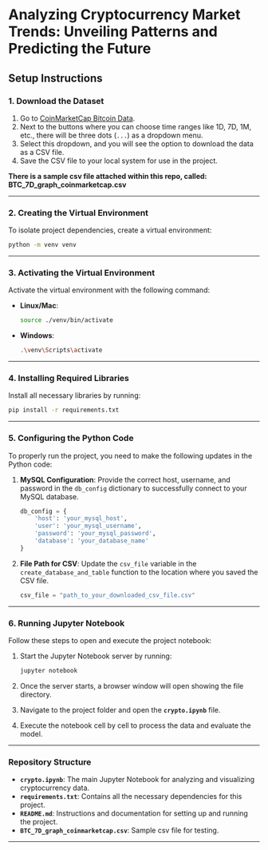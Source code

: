 
# Analyzing Cryptocurrency Market Trends: Unveiling Patterns and Predicting the Future

## Setup Instructions

### 1. Download the Dataset
1. Go to [CoinMarketCap Bitcoin Data](https://coinmarketcap.com/currencies/bitcoin/).
2. Next to the buttons where you can choose time ranges like 1D, 7D, 1M, etc., there will be three dots (`...`) as a dropdown menu.
3. Select this dropdown, and you will see the option to download the data as a CSV file.
4. Save the CSV file to your local system for use in the project.

**There is a sample csv file attached within this repo, called: BTC_7D_graph_coinmarketcap.csv**

---

### 2. Creating the Virtual Environment
To isolate project dependencies, create a virtual environment:

```bash
python -m venv venv
```

---

### 3. Activating the Virtual Environment
Activate the virtual environment with the following command:

- **Linux/Mac**:
  ```bash
  source ./venv/bin/activate
  ```

- **Windows**:
  ```bash
  .\venv\Scripts\activate
  ```

---

### 4. Installing Required Libraries
Install all necessary libraries by running:

```bash
pip install -r requirements.txt
```

---

### 5. Configuring the Python Code
To properly run the project, you need to make the following updates in the Python code:

1. **MySQL Configuration**: Provide the correct host, username, and password in the `db_config` dictionary to successfully connect to your MySQL database.
   ```python
   db_config = {
       'host': 'your_mysql_host',
       'user': 'your_mysql_username',
       'password': 'your_mysql_password',
       'database': 'your_database_name'
   }
   ```

2. **File Path for CSV**: Update the `csv_file` variable in the `create_database_and_table` function to the location where you saved the CSV file.
   ```python
   csv_file = "path_to_your_downloaded_csv_file.csv"
   ```

---

### 6. Running Jupyter Notebook
Follow these steps to open and execute the project notebook:

1. Start the Jupyter Notebook server by running:
   ```bash
   jupyter notebook
   ```

2. Once the server starts, a browser window will open showing the file directory.

3. Navigate to the project folder and open the **`crypto.ipynb`** file.

4. Execute the notebook cell by cell to process the data and evaluate the model.

---

### Repository Structure
- **`crypto.ipynb`**: The main Jupyter Notebook for analyzing and visualizing cryptocurrency data.
- **`requirements.txt`**: Contains all the necessary dependencies for this project.
- **`README.md`**: Instructions and documentation for setting up and running the project.
- **`BTC_7D_graph_coinmarketcap.csv`**: Sample csv file for testing.

---
